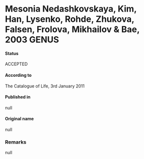 # Mesonia Nedashkovskaya, Kim, Han, Lysenko, Rohde, Zhukova, Falsen, Frolova, Mikhailov & Bae, 2003 GENUS

#### Status
ACCEPTED

#### According to
The Catalogue of Life, 3rd January 2011

#### Published in
null

#### Original name
null

### Remarks
null